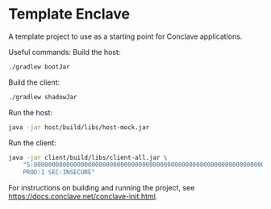 # Template Enclave
A template project to use as a starting point for Conclave applications.

Useful commands:
Build the host:
```bash
./gradlew bootJar
```

Build the client:
```bash
./gradlew shadowJar
```

Run the host:
```bash
java -jar host/build/libs/host-mock.jar
```

Run the client:
```bash
java -jar client/build/libs/client-all.jar \
    "S:0000000000000000000000000000000000000000000000000000000000000000 \
    PROD:1 SEC:INSECURE"
```

For instructions on building and running the project, see https://docs.conclave.net/conclave-init.html.

